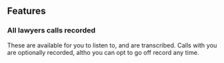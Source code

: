 ## Features
### All lawyers calls recorded
These are available for you to listen to, and are transcribed.  Calls with you are optionally recorded, altho you can opt to go off record any time.